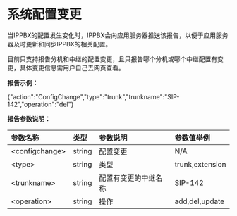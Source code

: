 # 系统配置变更

当IPPBX的配置发生变化时，IPPBX会向应用服务器推送该报告，以便于应用服务器及时更新和同步IPPBX的相关配置。

目前只支持报告分机和中继的配置变更，且只报告哪个分机或哪个中继配置有变更，具体变更信息需用户自己去网页查看。

**报告示例：**

{"action":"ConfigChange","type":"trunk","trunkname":"SIP-142","operation":"del"}

**报告参数说明：**

| 参数名称 | 类型 | 参数说明 | 参数值举例 |
| :--- | :--- | :--- | :--- |
| &lt;configchange&gt; | string | 配置变更 | N/A |
| &lt;type&gt; | string | 类型 | trunk,extension |
| &lt;trunkname&gt; | string | 配置有变更的中继名称 | SIP-142 |
| &lt;operation&gt; | string | 操作 | add,del,update |



